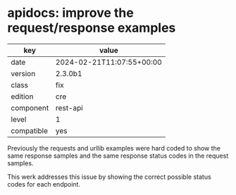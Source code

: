 [//]: # (werk v2)
# apidocs: improve the request/response examples

key        | value
---------- | ---
date       | 2024-02-21T11:07:55+00:00
version    | 2.3.0b1
class      | fix
edition    | cre
component  | rest-api
level      | 1
compatible | yes

Previously the requests and urllib examples were hard coded to show
the same response samples and the same response status codes in
the request samples.

This werk addresses this issue by showing the correct possible
status codes for each endpoint.

